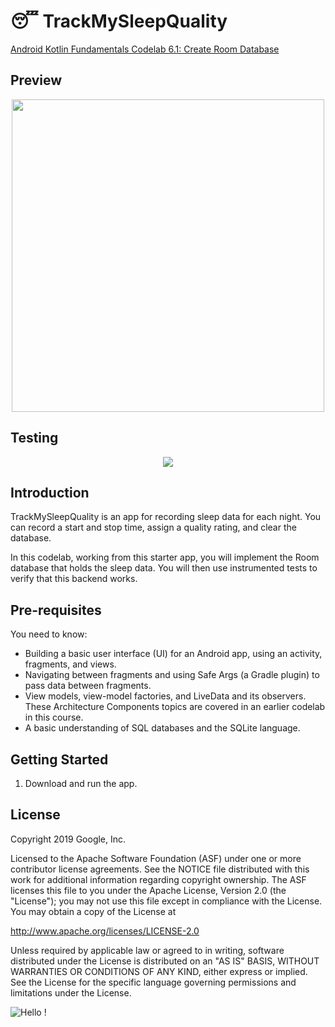 😴 TrackMySleepQuality
==================================

[Android Kotlin Fundamentals Codelab 6.1: Create Room Database](https://developer.android.com/codelabs/kotlin-android-training-room-database?hl=en&continue=https%3A%2F%2Fcodelabs.developers.google.com%2F%3Fcat%3Dandroid)

## Preview

<div align="center">
  <img src="https://user-images.githubusercontent.com/43397636/121639334-98b83600-cab6-11eb-876c-051e71294e2e.png" width="500" />
</div>

## Testing

<div align="center">
  <img src="https://user-images.githubusercontent.com/43397636/121639244-72929600-cab6-11eb-807f-c47b932a656d.png" />
</div>

Introduction
------------

TrackMySleepQuality is an app for recording sleep data for each night. 
You can record a start and stop time, assign a quality rating, and clear the database. 

In this codelab, working from this starter app,
you will implement the Room database that holds the sleep data. 
You will then use instrumented tests to verify that this backend works. 


Pre-requisites
--------------

You need to know:

* Building a basic user interface (UI) for an Android app, 
  using an activity, fragments, and views.
* Navigating between fragments and using Safe Args (a Gradle plugin) 
  to pass data between fragments.
* View models, view-model factories, and LiveData and its observers. 
  These Architecture Components topics are covered in an earlier codelab in this course.
* A basic understanding of SQL databases and the SQLite language.


Getting Started
---------------

1. Download and run the app.

License
-------

Copyright 2019 Google, Inc.

Licensed to the Apache Software Foundation (ASF) under one or more contributor
license agreements.  See the NOTICE file distributed with this work for
additional information regarding copyright ownership.  The ASF licenses this
file to you under the Apache License, Version 2.0 (the "License"); you may not
use this file except in compliance with the License.  You may obtain a copy of
the License at

  http://www.apache.org/licenses/LICENSE-2.0

Unless required by applicable law or agreed to in writing, software
distributed under the License is distributed on an "AS IS" BASIS, WITHOUT
WARRANTIES OR CONDITIONS OF ANY KIND, either express or implied.  See the
License for the specific language governing permissions and limitations under
the License.

![Hello !](https://api.visitorbadge.io/api/VisitorHit?user=kevinadhiguna&repo=kotlin-sleep-quality-tracker&label=thanks%20for%20dropping%20in%20!&labelColor=%23000000&countColor=%23FFFFFF)
